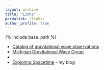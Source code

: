 ```yaml
---
layout: archive
title: "Links"
permalink: /links/
author_profile: true
---
```

{% include base_path %}
<ul>
<li><a href="https://arxiv.org/abs/1811.12907">Catalog of gravitational wave observations</a></li>
<li><a href="http://gallatin.physics.lsa.umich.edu/~keithr/MGWG.html">Michigan Gravitational Wave Group</a><li>
<li><a href="https://exploringspacetime.wordpress.com">Exploring Spacetime</a> - my blog</li>
</ul>
